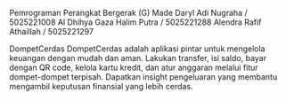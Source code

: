 Pemrograman Perangkat Bergerak (G)
Made Daryl Adi Nugraha		/	5025221008
Al Dhihya Gaza Halim Putra 	/	5025221288
Alendra Rafif Athaillah		/	5025221297

DompetCerdas
	DompetCerdas adalah aplikasi pintar untuk mengelola keuangan dengan mudah dan aman. Lakukan transfer, isi saldo, bayar dengan QR code, kelola kartu kredit, dan atur anggaran melalui fitur dompet-dompet terpisah. Dapatkan insight pengeluaran yang membantu mengambil keputusan finansial yang lebih cerdas.
